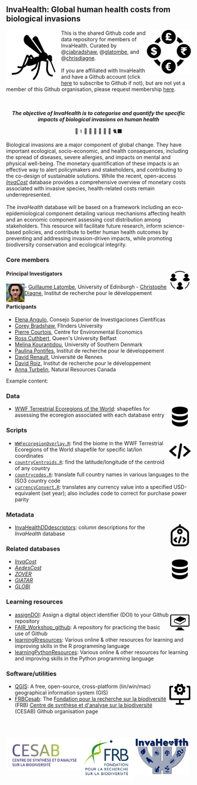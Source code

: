 ## InvaHealth: Global human health costs from biological invasions
<img src="https://github.com/InvaHealth/.github/blob/main/profile/www/mozzie.png" alt="" width="150" align="left" />
<img src="https://github.com/InvaHealth/.github/blob/main/profile/www/currency.webp" alt="" width="120" align="right" />

This is the shared Github code and data repository for members of InvaHealth. Curated by @<a href="https://github.com/cjabradshaw">cjabradshaw</a>, @<a href="https://github.com/GLatombe">glatombe</a>, and @<a href="https://github.com/chrisdiagne">chrisdiagne</a>.<br>
<br>
If you are affiliated with InvaHealth and have a Github account (click <a href="https://github.com/signup?ref_cta=Sign+up&ref_loc=header+logged+out&ref_page=%2F&source=header-home">here</a> to subscribe to Github if not), but are not yet a member of this Github organisation, please request membership <a href="mailto:glatombe@ed.ac.uk?subject=Please add me to the InvaHealth Github page&body=Hello Guillaume,%20%0D%0A%20%0D%0APlease add me to the Github organisation page using my account name: @[your Github account handle].%20%0D%0A%20%0D%0AThank you,">here</a>.<br>
<br>
<br>
<p align="center"><strong><em>The objective of InvaHealth is to categorise and quantify the specific impacts of biological invasions on human health</em></strong></p>
<p align="center">🦟 ⚕️ 🐜 🌿 🐀 🐍 🐇 🐛 🐈‍⬛ </p>
Biological invasions are a major component of global change. They have important ecological, socio-economic, and health consequences, including the spread of diseases, severe allergies, and impacts on mental and physical well-being. The monetary quantification of these impacts is an effective way to alert policymakers and stakeholders, and contributing to the co-design of sustainable solutions. While the recent, open-access <em><a href="https://github.com/InvaCost/">InvaCost</a></em> database provides a comprehensive overview of monetary costs associated with invasive species, health-related costs remain underrepresented.<br>
<br>
The <em>InvaHealth</em> database will be based on a framework including an eco-epidemiological component detailing various mechanisms affecting health and an economic component assessing cost distribution among stakeholders. This resource will facilitate future research, inform science-based policies, and contribute to better human health outcomes by preventing and addressing invasion-driven impacts, while promoting biodiversity conservation and ecological integrity.

### Core members
<img src="https://github.com/InvaHealth/.github/blob/main/profile/www/collaborators.png" alt="" width="60" align="right" />

#### Principal Investigators
<img src="https://github.com/InvaHealth/.github/blob/main/profile/www/avatars/GL.png" alt="" width="50" align="left" />
- <a href="https://www.research.ed.ac.uk/en/persons/guillaume-latombe">Guillaume Latombe</a>, University of Edinburgh
- <a href="https://scholar.google.com/citations?user=Nyeg3eIAAAAJ&hl=fr">Christophe Diagne</a>, Institut de recherche pour le développement

#### Participants
- <a href="https://scholar.google.com/citations?user=dH_qGsMAAAAJ&hl=es">Elena Angulo</a>, Consejo Superior de Investigaciones Científicas
- <a href="https://globalecologyflinders.com/people/#CJAB">Corey Bradshaw</a>, Flinders University
- <a href="https://www.cee-m.fr/fr/member/courtois-pierre-2/">Pierre Courtois</a>, Centre for Environmental Economics
- <a href="https://pure.qub.ac.uk/en/persons/ross-cuthbert-2">Ross Cuthbert</a>, Queen's University Belfast
- <a href="https://portal.findresearcher.sdu.dk/en/persons/mkour">Melina Kourantidou</a>, University of Southern Denmark
- <a href="https://orcid.org/0000-0002-7334-8070">Paulina Pontifes</a>, Institut de recherche pour le développement
- <a href="https://www.iufrance.fr/les-membres-de-liuf/membre/1660-david-renault.html">David Renault</a>, Université de Rennes
- <a href="https://scholar.google.it/citations?user=TYPnVQ0AAAAJ&hl=it">David Roiz</a>, Institut de recherche pour le développement
- <a href="https://scholar.google.com/citations?user=59VAYs4AAAAJ&hl=en">Anna Turbelin</a>, Natural Resources Canada

Example content:

### Data
<img src="https://github.com/InvaHealth/.github/blob/main/profile/www/databaseLogo.png" alt="" width="60" align="right" />

- <a href="https://github.com/InvaHealth/WWFbioregions">WWF Terrestrial Ecoregions of the World</a>: shapefiles for assessing the ecoregion associated with each database entry 

### Scripts
<img src="https://github.com/InvaHealth/.github/blob/main/profile/www/scriptsLogo.png" alt="" width="60" align="right" />

- <a href="https://github.com/InvaHealth/WWFbioregions"><code>WWFecoregionOverlay.R</code></a>: find the biome in the WWF Terrestrial Ecoregions of the World shapefile for specific lat/lon coordinates
- <a href="https://github.com/InvaHealth/countryCentroids"><code>countryCentroids.R</code></a>: find the latitude/longitude of the centroid of any country
- <a href="https://github.com/InvaHealth/countryCodes"><code>countrycodes.R</code></a>: translate full country names in various languages to the ISO3 country code
- <a href="https://github.com/InvaHealth/currConvert"><code>currencyConvert.R</code></a>: translates any currency value into a specified USD-equivalent (set year); also includes code to correct for purchase power parity


### Metadata
<img src="https://github.com/InvaHealth/.github/blob/main/profile/www/metadata.png" alt="" width="60" align="right" />

- <a href="https://github.com/InvaHealth/InvaHealthDDdescriptors">InvaHealthDDdescriptors</a>: column descriptions for the <em>InvaHealth</em> database

### Related databases
<img src="https://github.com/InvaHealth/.github/blob/main/profile/www/databaseLogo.png" alt="" width="60" align="right" />

- <em><a href="https://github.com/InvaCost/">InvaCost</a></em>
- <em><a href="https://www.sciencedirect.com/science/article/pii/S0048969724032017">AedesCost</a></em>
- <em><a href="https://academic.oup.com/nar/article/50/D1/D943/6389491">ZOVER</a></em>
- <em><a href="https://www.nature.com/articles/s41597-024-03824-w">GIATAR</a></em>
- <em><a href="https://www.globalbioticinteractions.org/">GLOBI</a></em>

### Learning resources
<img src="https://github.com/InvaHealth/.github/blob/main/profile/www/learningLogo.png" alt="" width="60" align="right" />

- <a href="https://github.com/CABAH/assignDOI">assignDOI</a>: Assign a digital object identifier (DOI) to your Github repository
- <a href="https://github.com/CABAH/FAIR_Workshop_github">FAIR_Workshop_github</a>: A repository for practicing the basic use of Github
- <a href="https://github.com/InvaCost/learningRresources-1">learningRresources</a>: Various online & other resources for learning and improving skills in the R programming language
- <a href="https://github.com/CABAH/learningPythonResources">learningPythonResources</a>: Various online & other resources for learning and improving skills in the Python programming language

### Software/utilities
<img src="https://github.com/InvaHealth/.github/blob/main/profile/www/softwareLogo.png" alt="" width="60" align="right" />

- <a href="https://github.com/CABAH/QGIS">QGIS</a>: A free, open-source, cross-platform (lin/win/mac) geographical information system (GIS)
- <a href="https://github.com/FRBCesab">FRBCesab</a>: The <a href="https://www.fondationbiodiversite.fr/">Fondation pour la recherche sur la biodiversité</a> (FRB) <a href="https://www.fondationbiodiversite.fr/en/about-the-foundation/le-cesab/">Centre de synthèse et d'analyse sur la biodiversité</a> (CESAB) Github organisation page

<br>
<br>
<p></p><a href="https://www.fondationbiodiversite.fr/en/about-the-foundation/le-cesab/"><img src="https://github.com/InvaHealth/.github/blob/main/profile/www/CESABlogo.png" alt="" width="200" align="left" /></a>
<a href="https://www.fondationbiodiversite.fr/"><img src="https://github.com/InvaHealth/.github/blob/main/profile/www/FRBlogo.png" alt="" width="150" align="left" /></a>
<a href="https://www.fondationbiodiversite.fr/en/the-frb-in-action/programs-and-projects/le-cesab/invahealth/"><img src="https://github.com/InvaHealth/.github/blob/main/profile/www/InvaHealth logo.jpg" alt="" width="150" align="left" /></a></p>
